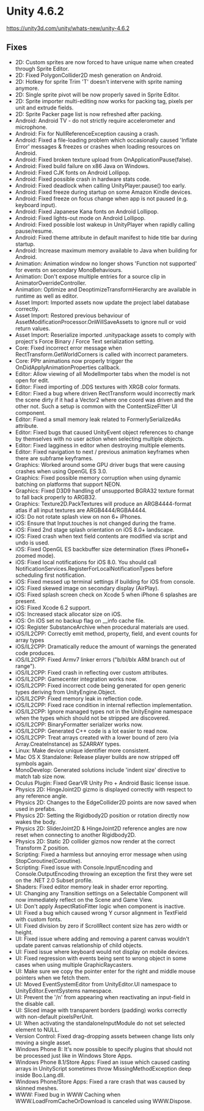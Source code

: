 # Unity 4.6.2

https://unity3d.com/unity/whats-new/unity-4.6.2

## Fixes



*   2D: Custom sprites are now forced to have unique name when created through Sprite Editor.
*   2D: Fixed PolygonCollider2D mesh generation on Android.
*   2D: Hotkey for sprite Trim 'T' doesn't intervene with sprite naming anymore.
*   2D: Single sprite pivot will be now properly saved in Sprite Editor.
*   2D: Sprite importer multi-editing now works for packing tag, pixels per unit and extrude fields.
*   2D: Sprite Packer page list is now refreshed after packing.
*   Android: Android TV - do not strictly require accelerometer and microphone.
*   Android: Fix for NullReferenceException causing a crash.
*   Android: Fixed a file-loading problem which occasionally caused 'Inflate Error' messages & freezes or crashes when loading resources on Android.
*   Android: Fixed broken texture upload from OnApplicationPause(false).
*   Android: Fixed build failure on x86 Java on Windows.
*   Android: Fixed CJK fonts on Android Lollipop.
*   Android: Fixed possible crash in hardware stats code.
*   Android: Fixed deadlock when calling UnityPlayer.pause() too early.
*   Android: Fixed freeze during startup on some Amazon Kindle devices.
*   Android: Fixed freeze on focus change when app is not paused (e.g. keyboard input).
*   Android: Fixed Japanese Kana fonts on Android Lollipop.
*   Android: Fixed lights-out mode on Android Lollipop.
*   Android: Fixed possible lost wakeup in UnityPlayer when rapidly calling pause/resume.
*   Android: Fixed theme attribute in default manifest to hide title bar during startup.
*   Android: Increase maximum memory available to Java when building for Android.
*   Animation: Animation window no longer shows 'Function not supported' for events on secondary MonoBehaviours.
*   Animation: Don't expose multiple entries for a source clip in AnimatorOverrideController.
*   Animation: Optimize and DeoptimizeTransformHierarchy are available in runtime as well as editor.
*   Asset Import: Imported assets now update the project label database correctly.
*   Asset Import: Restored previous behaviour of AssetModificationProcessor.OnWillSaveAssets to ignore null or void return values.
*   Asset Import: Reserialize imported .unitypackage assets to comply with project's Force Binary / Force Text serialization setting.
*   Core: Fixed incorrect error message when RectTransform.GetWorldCorners is called with incorrect parameters.
*   Core: PPtr animations now properly trigger the OnDidApplyAnimationProperties callback.
*   Editor: Allow viewing of all ModelImporter tabs when the model is not open for edit.
*   Editor: Fixed importing of .DDS textures with XRGB color formats.
*   Editor: Fixed a bug where driven RectTransform would incorrectly mark the scene dirty if it had a Vector2 where one coord was driven and the other not. Such a setup is common with the ContentSizeFitter UI component.
*   Editor: Fixed a small memory leak related to FormerlySerializedAs attribute.
*   Editor: Fixed bugs that caused UnityEvent object references to change by themselves with no user action when selecting multiple objects.
*   Editor: Fixed lagginess in editor when destroying multiple elements.
*   Editor: Fixed navigation to next / previous animation keyframes when there are subframe keyframes.
*   Graphics: Worked around some GPU driver bugs that were causing crashes when using OpenGL ES 3.0.
*   Graphics: Fixed possible memory corruption when using dynamic batching on platforms that support NEON.
*   Graphics: Fixed D3D9 handling of unsupported BGRA32 texture format to fall back properly to ARGB32.
*   Graphics: Texture2D.PackTextures will produce an ARGB4444-format atlas if all input textures are ARGB4444/RGBA4444.
*   iOS: Do not rotate splash view on non 6+ iPhones.
*   iOS: Ensure that Input.touches is not changed during the frame.
*   iOS: Fixed 2nd stage splash orientation on iOS 8.0+ landscape.
*   iOS: Fixed crash when text field contents are modified via script and undo is used.
*   iOS: Fixed OpenGL ES backbuffer size determination (fixes iPhone6+ zoomed mode).
*   iOS: Fixed local notifications for iOS 8.0. You should call NotificationServices.RegisterForLocalNotificationTypes before scheduling first notification.
*   iOS: Fixed messed up terminal settings if building for iOS from console.
*   iOS: Fixed skewed image on secondary display (AirPlay).
*   iOS: Fixed splash screen check on Xcode 5 when iPhone 6 splashes are present.
*   iOS: Fixed Xcode 6.2 support.
*   iOS: Increased stack allocator size on iOS.
*   iOS: On iOS set no backup flag on \_\_info cache file.
*   iOS: Register SubstanceArchive when procedural materials are used.
*   iOS/IL2CPP: Correctly emit method, property, field, and event counts for array types
*   iOS/IL2CPP: Dramatically reduce the amount of warnings the generated code produces.
*   iOS/IL2CPP: Fixed Armv7 linker errors ("b/bl/blx ARM branch out of range").
*   iOS/IL2CPP: Fixed crash in reflecting over custom attributes.
*   iOS/IL2CPP: Gamecenter integration works now.
*   iOS/IL2CPP: Fixed incorrect code being generated for open generic types deriving from UnityEngine.Object.
*   iOS/IL2CPP: Fixed memory leak in reflection code.
*   iOS/IL2CPP: Fixed race condition in internal reflection implementation.
*   iOS/IL2CPP: Ignore managed types not in the UnityEngine namespace when the types which should not be stripped are discovered.
*   iOS/IL2CPP: BinaryFormatter serializer works now.
*   iOS/IL2CPP: Generated C++ code is a lot easier to read now.
*   iOS/IL2CPP: Treat arrays created with a lower bound of zero (via Array.CreateInstance) as SZARRAY types.
*   Linux: Make device unique identifier more consistent.
*   Mac OS X Standalone: Release player builds are now stripped off symbols again.
*   MonoDevelop: Generated solutions include 'indent size' directive to match tab size now.
*   Oculus Plugin: Fixed GearVR Unity Pro + Android Basic license issue.
*   Physics 2D: HingeJoint2D gizmo is displayed correctly with respect to any reference angle.
*   Physics 2D: Changes to the EdgeCollider2D points are now saved when used in prefabs.
*   Physics 2D: Setting the Rigidbody2D position or rotation directly now wakes the body.
*   Physics 2D: SliderJoint2D & HingeJoint2D reference angles are now reset when connecting to another Rigidbody2D.
*   Physics 2D: Static 2D collider gizmos now render at the correct Transform Z position.
*   Scripting: Fixed a harmless but annoying error message when using StopCoroutine(Coroutine).
*   Scripting: Fixed issue with Console.InputEncoding and Console.OutputEncoding throwing an exception the first they were set on the .NET 2.0 Subset profile.
*   Shaders: Fixed editor memory leak in shader error reporting.
*   UI: Changing any Transition settings on a Selectable Component will now immediately reflect on the Scene and Game View.
*   UI: Don't apply AspectRatioFitter logic when component is inactive.
*   UI: Fixed a bug which caused wrong Y cursor alignment in TextField with custom fonts.
*   UI: Fixed division by zero if ScrollRect content size has zero width or height.
*   UI: Fixed issue where adding and removing a parent canvas wouldn't update parent canvas relationship of child objects.
*   UI: Fixed issue where keyboard would not display on mobile devices.
*   UI: Fixed regression with events being sent to wrong object in some cases when using multiple GraphicRaycasters.
*   UI: Make sure we copy the pointer enter for the right and middle mouse pointers when we fetch them.
*   UI: Moved EventSystemEditor from UnityEditor.UI namespace to UnityEditor.EventSystems namespace.
*   UI: Prevent the '/n' from appearing when reactivating an input-field in the disable call.
*   UI: Sliced image with transparent borders (padding) works correctly with non-default pixelsPerUnit.
*   UI: When activating the standaloneInputModule do not set selected element to NULL.
*   Version Control: Fixed drag-dropping assets between change lists only moving a single asset.
*   Windows Phone 8: It's now possible to specify plugins that should not be processed just like in Windows Store Apps.
*   Windows Phone 8.1/Store Apps: Fixed an issue which caused casting arrays in UnityScript sometimes throw MissingMethodException deep inside Boo.Lang.dll.
*   Windows Phone/Store Apps: Fixed a rare crash that was caused by skinned meshes.
*   WWW: Fixed bug in WWW Caching when WWW.LoadFromCacheOrDownload is canceled using WWW.Dispose.
